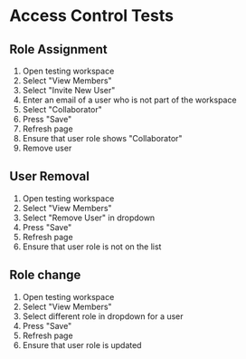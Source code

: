 # Access Control Tests

## Role Assignment

1. Open testing workspace
1. Select "View Members"
1. Select "Invite New User"
1. Enter an email of a user who is not part of the workspace
1. Select "Collaborator"
1. Press "Save"
1. Refresh page
1. Ensure that user role shows "Collaborator"
1. Remove user

## User Removal

1. Open testing workspace
1. Select "View Members"
1. Select "Remove User" in dropdown
1. Press "Save"
1. Refresh page
1. Ensure that user role is not on the list

## Role change

1. Open testing workspace
1. Select "View Members"
1. Select different role in dropdown for a user
1. Press "Save"
1. Refresh page
1. Ensure that user role is updated
